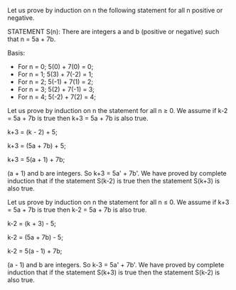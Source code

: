 Let us prove by induction on n the following statement for all n positive or negative.

STATEMENT S(n): There are integers a and b (positive or negative) such that n = 5a + 7b.

Basis: 
* For n = 0; 5(0) + 7(0) = 0;
* For n = 1; 5(3) + 7(-2) = 1;
* For n = 2; 5(-1) + 7(1) = 2;
* For n = 3; 5(2) + 7(-1) = 3;
* For n = 4; 5(-2) + 7(2) = 4;

Let us prove by induction on n the statement for all n ≥ 0.
We assume if k-2 = 5a + 7b is true then k+3 = 5a + 7b is also true.

k+3 = (k - 2) + 5;

k+3 = (5a + 7b) + 5;

k+3 = 5(a + 1) + 7b;

(a + 1) and b are integers. So k+3 = 5a' + 7b'. We have proved by complete induction that if the statement S(k-2) is true then the statement S(k+3) is also true.

Let us prove by induction on n the statement for all n ≤ 0.
We assume if k+3 = 5a + 7b is true then k-2 = 5a + 7b is also true.

k-2 = (k + 3) - 5;

k-2 = (5a + 7b) - 5;

k-2 = 5(a - 1) + 7b;

(a - 1) and b are integers. So k-3 = 5a' + 7b'. We have proved by complete induction that if the statement S(k+3) is true then the statement  S(k-2) is also true.
